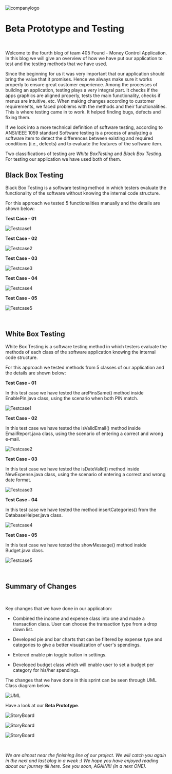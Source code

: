 ![companylogo]({{site.baseurl}}/images/405logo.png)
   
# Beta Prototype and Testing

<br>

<p class="justify"/>

Welcome to the fourth blog of team 405 Found - Money Control Application. In this blog we will give an overview of how we have put our application to test and the testing methods that we have used.
<br>

<p class="justify"/>

Since the beginning for us it was very important that our application should bring the value that it promises. Hence we always make sure it works properly to ensure great customer experience. Among the processes of building an application, testing plays a very integral part. It checks if the apps graphics are aligned properly, tests the main functionality, checks if menus are intuitive, etc. When making changes according to customer requirements, we faced problems with the methods and their functionalities. This is where testing came in to work. It helped finding bugs, defects and fixing them.
<br>

<p class="justify"/>


If we look into a more technical definition of software testing, according to ANSI/IEEE 1059 standard Software testing is a process of analyzing a software item to detect the differences between existing and required conditions (i.e., defects) and to evaluate the features of the software item.
<br>

<p class="justify"/>

Two classifications of testing are *White BoxTesting* and *Black Box Testing*. For testing our application we have used both of them.
<br>

<p class="justify"/>


## Black Box Testing

Black Box Testing is a software testing method in which testers evaluate the functionality of the software without knowing the internal code structure.

For this approach we tested 5 functionalities manually and the details are shown below:

**Test Case - 01**

![Testcase1]({{site.baseurl}}/images/TC1.JPG)


**Test Case - 02**

![Testcase2]({{site.baseurl}}/images/TC2.jpg)


**Test Case - 03**

![Testcase3]({{site.baseurl}}/images/TC3.jpg)


**Test Case - 04**

![Testcase4]({{site.baseurl}}/images/TC4.jpg)


**Test Case - 05**

![Testcase5]({{site.baseurl}}/images/TC5.jpg)


<br>

<p class="justify"/>


## White Box Testing

White Box Testing is a software testing method in which testers evaluate the methods of each class of the software application knowing the internal code structure.

For this approach we tested methods from 5 classes of our application and the details are shown below:

**Test Case - 01**

In this test case we have tested the arePinsSame() method inside EnablePin.java class, using the scenario when both PIN match.


![Testcase1]({{site.baseurl}}/images/JunitTestEnablePin1.JPG)


**Test Case - 02**

In this test case we have tested the isValidEmail() method inside EmailReport.java class, using the scenario of entering a correct and wrong e-mail.


![Testcase2]({{site.baseurl}}/images/JunitTestEmailReport1.jpg)


**Test Case - 03**

In this test case we have tested the isDateValid() method inside NewExpense.java class, using the scenario of entering a correct and wrong date format.


![Testcase3]({{site.baseurl}}/images/JunitTestDateFormat1.jpg)


**Test Case - 04**

In this test case we have tested the method insertCategories() from the DatabaseHelper.java class.


![Testcase4]({{site.baseurl}}/images/JunitTestDatabaseHelp1.jpg)


**Test Case - 05**

In this test case we have tested the showMessage() method inside Budget.java class.


![Testcase5]({{site.baseurl}}/images/JunitTestBudgetShowMessage1.jpg)


<br>

<p class="justify"/>

## Summary of Changes

<br>

<p class="justify"/>

Key changes that we have done in our application:

- Combined the income and expense class into one and made a transaction class. User can choose the transaction type from a drop down list.

-  Developed pie and bar charts that can be filtered by expense type and categories to give a better visualization of user's spendings.

- Entered enable pin toggle button in settings.

- Developed budget class which will enable user to set a budget per category for his/her spendings.

The changes that we have done in this sprint can be seen through UML Class diagram below.

![UML]({{site.baseurl}}/images/UML_BetaPrototype.png)

Have a look at our **Beta Prototype**.

![StoryBoard]({{site.baseurl}}/images/StoryBoard44.jpg)


![StoryBoard]({{site.baseurl}}/images/StoryBoard55.jpg)


![StoryBoard]({{site.baseurl}}/images/StoryBoard66.JPG)


<br>

<p class="justify"/>

*We are almost near the finishing line of our project. We will catch you again in the next and last blog in a week :) 
We hope you have enjoyed reading about our journey till here. See you soon, AGAIN!!! (in a next ONE).*
 
<br>

<p class="justify"/>
